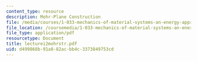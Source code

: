 ```yaml
---
content_type: resource
description: Mohr-Plane Construction
file: /media/courses/1-033-mechanics-of-material-systems-an-energy-approach-fall-2003/d499868b91a882acbb4c3373849753cd_lecturei2mohrstr.pdf
file_location: /coursemedia/1-033-mechanics-of-material-systems-an-energy-approach-fall-2003/d499868b91a882acbb4c3373849753cd_lecturei2mohrstr.pdf
file_type: application/pdf
resourcetype: Document
title: lecturei2mohrstr.pdf
uid: d499868b-91a8-82ac-bb4c-3373849753cd
---
```

